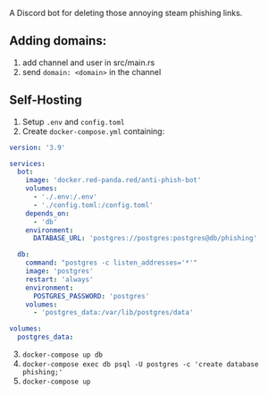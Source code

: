 A Discord bot for deleting those annoying steam phishing links.

## Adding domains:
1. add channel and user in src/main.rs
2. send `domain: <domain>` in the channel

## Self-Hosting
1. Setup `.env` and `config.toml`
2. Create `docker-compose.yml` containing:
```yaml
version: '3.9'

services:
  bot:
    image: 'docker.red-panda.red/anti-phish-bot'
    volumes:
      - './.env:/.env'
      - './config.toml:/config.toml'
    depends_on:
      - 'db'
    environment:
      DATABASE_URL: 'postgres://postgres:postgres@db/phishing'

  db:
    command: "postgres -c listen_addresses='*'"
    image: 'postgres'
    restart: 'always'
    environment:
      POSTGRES_PASSWORD: 'postgres'
    volumes:
      - 'postgres_data:/var/lib/postgres/data'

volumes:
  postgres_data:
```
3. `docker-compose up db`
4. `docker-compose exec db psql -U postgres -c 'create database phishing;'`
5. `docker-compose up`

